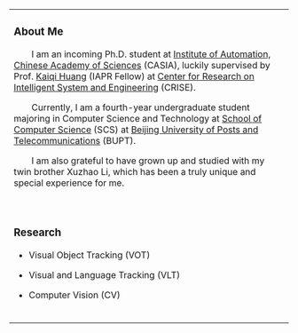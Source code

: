 <table>
<tr><td>


### About Me

<p>
  &emsp;&emsp;I am an incoming Ph.D. student at <a href="http://english.ia.cas.cn/"> Institute of Automation, Chinese Academy of Sciences</a> (CASIA), luckily supervised by Prof. <a href="https://people.ucas.ac.cn/~huangkaiqi?language=en"> Kaiqi Huang</a> (IAPR Fellow) at <a href="http://www.crise.ia.ac.cn/"> Center for Research on Intelligent System and Engineering</a> (CRISE).
</p>
<p>
  &emsp;&emsp;Currently, I am a fourth-year undergraduate student majoring in Computer Science and Technology at <a href="https://scs.bupt.edu.cn/"> School of Computer Science</a> (SCS) at <a href="https://www.bupt.edu.cn/"> Beijing University of Posts and Telecommunications</a> (BUPT).
</p>
<p>
  &emsp;&emsp;I am also grateful to have grown up and studied with my twin brother Xuzhao Li, which has been a truly unique and special experience for me.
</p>
<br>
</td></tr>
<tr><td>


### Research

- Visual Object Tracking (VOT)
  
- Visual and Language Tracking (VLT)

- Computer Vision (CV)
<br>
</td></tr>
</table>